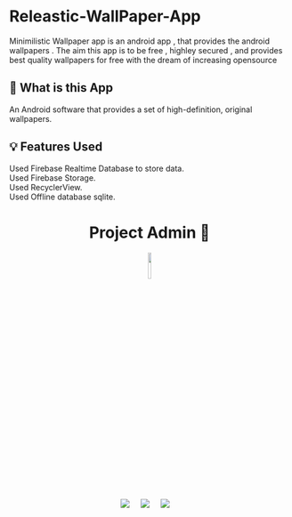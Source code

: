 # Releastic-WallPaper-App
Minimilistic Wallpaper app is an android app , that provides the android wallpapers . The aim this app is to be free , highley secured , and provides best quality wallpapers for free with the dream of increasing opensource

 ## 🧐 What is this App
An Android software that provides a set of high-definition, original wallpapers.

## 💡 Features Used

Used Firebase Realtime Database to store data.<br />
Used Firebase Storage.<br />
Used RecyclerView.<br />
Used Offline database sqlite.<br />
<h1 align=center> Project Admin  🤵 </h1>

  <p align="center">
  <a href="https://github.com/dhruvpatidar359"><img src=https://avatars.githubusercontent.com/u/103873587?s=400&u=9b16214102d6526ad67a2e9d3f24621fce4ebb04&v=4 width="11%" /></a>

  <p align="center">
  <a target="_blank" href="https://www.linkedin.com/in/dhruv-patidar-5b7774226/"><img src="https://img.shields.io/badge/linkedin-%230077B5.svg?&style=for-the-badge&logo=linkedin&logoColor=white" /></a>&nbsp;&nbsp;&nbsp;&nbsp;
  <a href="maityamit308@gmail.com"><img src="https://img.shields.io/badge/gmail-%23D14836.svg?&style=for-the-badge&logo=gmail&logoColor=white" /></a>&nbsp;&nbsp;&nbsp;&nbsp;
  <a href="https://www.instagram.com/amit_maity_2003/"><img src="https://img.shields.io/badge/instagram-%23D14836.svg?&style=for-the-badge&logo=instagram&logoColor=pink" /></a>&nbsp;&nbsp;&nbsp;&nbsp;
</p>
 
